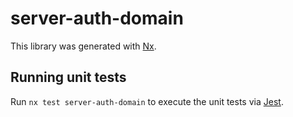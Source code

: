 # server-auth-domain

This library was generated with [Nx](https://nx.dev).

## Running unit tests

Run `nx test server-auth-domain` to execute the unit tests via [Jest](https://jestjs.io).
